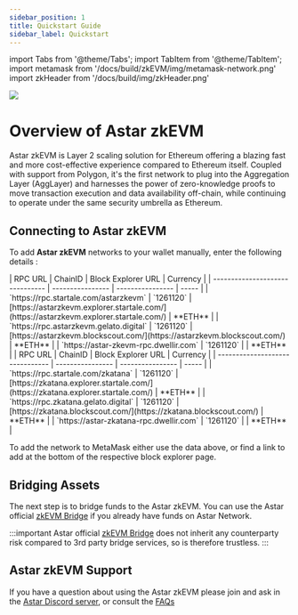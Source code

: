 ```yaml
---
sidebar_position: 1
title: Quickstart Guide
sidebar_label: Quickstart
---
```

import Tabs from '@theme/Tabs';
import TabItem from '@theme/TabItem';
import metamask from '/docs/build/zkEVM/img/metamask-network.png'
import zkHeader from '/docs/build/img/zkHeader.png'

<div style={{textAlign: 'center'}}>
    <img src={zkHeader} style={{width: 1200}} />
</div>

# Overview of Astar zkEVM

Astar zkEVM is Layer 2 scaling solution for Ethereum offering a blazing fast and more cost-effective experience compared to Ethereum itself. Coupled with support from Polygon, it's the first network to plug into the Aggregation Layer (AggLayer) and harnesses the power of zero-knowledge proofs to move transaction execution and data availability off-chain, while continuing to operate under the same security umbrella as Ethereum.

## Connecting to Astar zkEVM

To add **Astar zkEVM** networks to your wallet manually, enter the following details :
<Tabs>


<TabItem value="mainnet" label="Astar zkEVM">
| RPC URL | ChainID | Block Explorer URL | Currency |
| ------------------------------- | ---------------- | ---------------- | ----- |
| `https://rpc.startale.com/astarzkevm` | `1261120` | [https://astarzkevm.explorer.startale.com/](https://astarzkevm.explorer.startale.com/) | **ETH** |
| `https://rpc.astarzkevm.gelato.digital` | `1261120` | [https://astarzkevm.blockscout.com/](https://astarzkevm.blockscout.com/) | **ETH** |
| `https://astar-zkevm-rpc.dwellir.com` | `1261120` | | **ETH** |
</TabItem>

<TabItem value="testnet" label="zKatana Testnet">
| RPC URL | ChainID | Block Explorer URL | Currency |
| ------------------------------- | ---------------- | ---------------- | ----- |
| `https://rpc.startale.com/zkatana` | `1261120` | [https://zkatana.explorer.startale.com/](https://zkatana.explorer.startale.com/) | **ETH** |
| `https://rpc.zkatana.gelato.digital` | `1261120` | [https://zkatana.blockscout.com/](https://zkatana.blockscout.com/) | **ETH** |
| `https://astar-zkatana-rpc.dwellir.com` | `1261120` | | **ETH** |
</TabItem>

</Tabs>

To add the network to MetaMask either use the data above, or find a link to add at the bottom of the respective block explorer page.

## Bridging Assets

The next step is to bridge funds to the Astar zkEVM. You can use the Astar official [zkEVM Bridge](https://portal.astar.network/astar/bridge) if you already have funds on Astar Network.

:::important
Astar official [zkEVM Bridge](https://portal.astar.network/astar/bridge) does not inherit any counterparty risk compared to 3rd party bridge services, so is therefore trustless. 
:::

## Astar zkEVM Support

If you have a question about using the Astar zkEVM please join and ask in the [Astar Discord server](https://discord.gg/astarnetwork), or consult the [FAQs](/docs/learn/zkEVM/faq.md)
